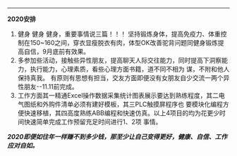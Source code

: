 ---

**2020安排**

1. 健身 健身 健身，重要事情说三篇！！！
    坚持锻炼身体，提高免疫力、体重控制在150~160之间，穿衣显瘦脱衣有肉，体型OK改善驼背问题同健身锻炼提高自信，9月底前有效果。
2. 多参加些活动，接触些异性朋友，提高聊天人际交往能力，同时提高下洞察能力，执行能力，心理素质，看些心理方面书籍，道不同不相为
   谋，不附和他人保持真我。
   有原则有思想有担当，交友方面即便没有女朋友自少交流一两个异性朋友--11.11前完成。
3. 工作方面其一精通Excel操作数据采集统计图表展示要达到熟练程度，其二电气图纸和外购件清单必须有建好模板，其三PLC触摸屏程序也
   要模块化编程方便快速移植，其四高度熟练ABB编程和快速仿真。以上4项目的均为花更少时间快速简单完成工作预留充足时间进行1、2项
   事情。
   
***2020即便如往年一样赚不到多少钱，那至少让自己变得更好，健康、自信、工作应对自如。***
